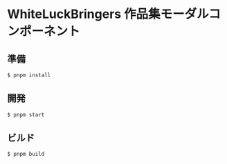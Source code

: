 # WhiteLuckBringers 作品集モーダルコンポーネント

## 準備

```sh
$ pnpm install
```

## 開発

```sh
$ pnpm start
```

## ビルド

```sh
$ pnpm build
```
